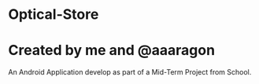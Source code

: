 # Optical-Store
# Created by me and @aaaragon

An Android Application develop as part of a Mid-Term Project from School.
